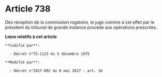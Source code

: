 # Article 738

Dès réception de la commission rogatoire, le juge commis à cet effet par le président du tribunal de grande instance procède
aux opérations prescrites.

**Liens relatifs à cet article**

	**Codifié par**:

	  - Décret n°75-1123 du 5 décembre 1975

	**Modifié par**:

	  - Décret n°2017-892 du 6 mai 2017 - art. 16
